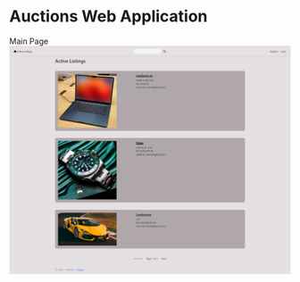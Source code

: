 # Auctions Web Application
 
Main Page
<img  align="center" src="ScreenShots/screencapture-localhost-7039-2024-07-19-15_05_34.png">
